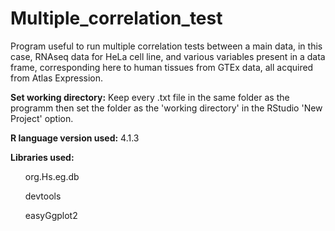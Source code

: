 # Multiple_correlation_test
<p>Program useful to run multiple correlation tests between a main data, in this case, RNAseq data for HeLa cell line, and various variables present in a data frame, corresponding here to human tissues from GTEx data, all acquired from Atlas Expression.</p>

<p><b>Set working directory:</b> Keep every .txt file in the same folder as the programm then set the folder as the 'working directory' in the RStudio 'New Project' option.</p>

<p><b>R language version used:</b>  4.1.3</p>
<p><b>Libraries used:</b> </p>
<ul>org.Hs.eg.db</ul>
<ul>devtools</ul>
<ul>easyGgplot2</ul>
